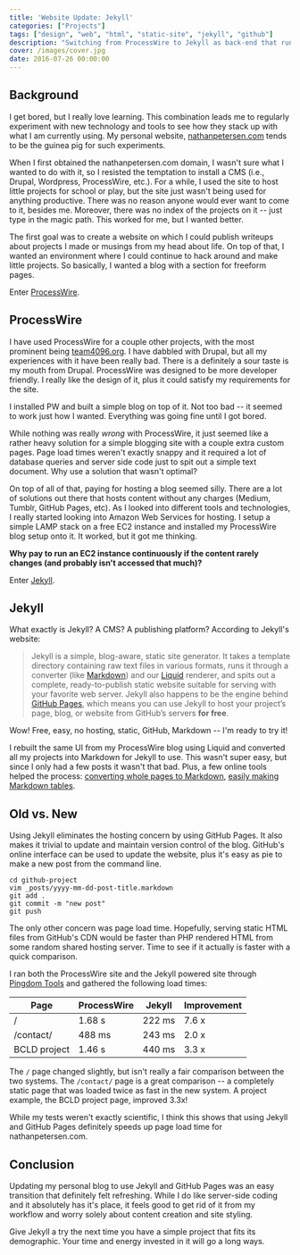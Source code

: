 ```yaml
---
title: 'Website Update: Jekyll'
categories: ["Projects"]
tags: ["design", "web", "html", "static-site", "jekyll", "github"]
description: "Switching from ProcessWire to Jekyll as back-end that runs this website."
cover: /images/cover.jpg
date: 2016-07-26 00:00:00
---
```


## Background

I get bored, but I really love learning. This combination leads me to regularly experiment with new technology and tools to see how they stack up with what I am currently using. My personal website, [nathanpetersen.com](http://nathanpetersen.com) tends to be the guinea pig for such experiments.

When I first obtained the nathanpetersen.com domain, I wasn't sure what I wanted to do with it, so I resisted the temptation to install a CMS (i.e., Drupal, Wordpress, ProcessWire, etc.). For a while, I used the site to host little projects for school or play, but the site just wasn't being used for anything productive. There was no reason anyone would ever want to come to it, besides me. Moreover, there was no index of the projects on it -- just type in the magic path. This worked for me, but I wanted better.

The first goal was to create a website on which I could publish writeups about projects I made or musings from my head about life. On top of that, I wanted an environment where I could continue to hack around and make little projects. So basically, I wanted a blog with a section for freeform pages.

Enter [ProcessWire](http://processwire.com).

## ProcessWire

I have used ProcessWire for a couple other projects, with the most prominent being [team4096.org](http://team4096.org). I have dabbled with Drupal, but all my experiences with it have been really bad. There is a definitely a sour taste is my mouth from Drupal. ProcessWire was designed to be more developer friendly. I really like the design of it, plus it could satisfy my requirements for the site.

I installed PW and built a simple blog on top of it. Not too bad -- it seemed to work just how I wanted. Everything was going fine until I got bored.

While nothing was really _wrong_ with ProcessWire, it just seemed like a rather heavy solution for a simple blogging site with a couple extra custom pages. Page load times weren't exactly snappy and it required a lot of database queries and server side code just to spit out a simple text document. Why use a solution that wasn't optimal? 

On top of all of that, paying for hosting a blog seemed silly. There are a lot of solutions out there that hosts content without any charges (Medium, Tumblr, GitHub Pages, etc). As I looked into different tools and technologies, I really started looking into Amazon Web Services for hosting. I setup a simple LAMP stack on a free EC2 instance and installed my ProcessWire blog setup onto it. It worked, but it got me thinking.

**Why pay to run an EC2 instance continuously if the content rarely changes (and probably isn't accessed that much)?**

Enter [Jekyll](https://jekyllrb.com/).

## Jekyll

What exactly is Jekyll? A CMS? A publishing platform? According to Jekyll's website:

> Jekyll is a simple, blog-aware, static site generator. It takes a template directory containing raw text files in various formats, runs it through a converter (like [Markdown](https://daringfireball.net/projects/markdown/)) and our [Liquid](https://github.com/Shopify/liquid/wiki) renderer, and spits out a complete, ready-to-publish static website suitable for serving with your favorite web server. Jekyll also happens to be the engine behind [GitHub Pages](https://pages.github.com/), which means you can use Jekyll to host your project’s page, blog, or website from GitHub’s servers **for free**.

Wow! Free, easy, no hosting, static, GitHub, Markdown -- I'm ready to try it!

I rebuilt the same UI from my ProcessWire blog using Liquid and converted all my projects into Markdown for Jekyll to use. This wasn't super easy, but since I only had a few posts it wasn't that bad. Plus, a few online tools helped the process: [converting whole pages to Markdown](http://fuckyeahmarkdown.com/), [easily making Markdown tables](http://www.tablesgenerator.com/markdown_tables).

## Old vs. New

Using Jekyll eliminates the hosting concern by using GitHub Pages. It also makes it trivial to update and maintain version control of the blog. GitHub's online interface can be used to update the website, plus it's easy as pie to make a new post from the command line.

```
cd github-project
vim _posts/yyyy-mm-dd-post-title.markdown
git add .
git commit -m "new post"
git push
```

The only other concern was page load time. Hopefully, serving static HTML files from GitHub's CDN would be faster than PHP rendered HTML from some random shared hosting server. Time to see if it actually is faster with a quick comparison.

I ran both the ProcessWire site and the Jekyll powered site through [Pingdom Tools](https://tools.pingdom.com/) and gathered the following load times:

| Page         | ProcessWire | Jekyll | Improvement |
|--------------|-------------|--------|-------------|
| /            | 1.68 s      | 222 ms | 7.6 x       |
| /contact/    | 488 ms      | 243 ms | 2.0 x       |
| BCLD project | 1.46 s      | 440 ms | 3.3 x       |

The `/` page changed slightly, but isn't really a fair comparison between the two systems. The `/contact/` page is a great comparison --  a completely static page that was loaded twice as fast in the new system. A project example, the BCLD project page, improved 3.3x!

While my tests weren't exactly scientific, I think this shows that using Jekyll and GitHub Pages definitely speeds up page load time for nathanpetersen.com.

## Conclusion

Updating my personal blog to use Jekyll and GitHub Pages was an easy transition that definitely felt refreshing. While I do like server-side coding and it absolutely has it's place, it feels good to get rid of it from my workflow and worry solely about content creation and site styling.

Give Jekyll a try the next time you have a simple project that fits its demographic. Your time and energy invested in it will go a long ways.